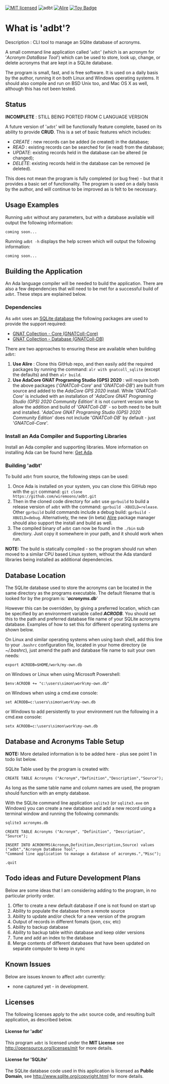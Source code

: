 [![MIT licensed](https://img.shields.io/badge/license-MIT-blue.svg)](https://raw.githubusercontent.com/hyperium/hyper/master/LICENSE) 
![adbt](https://github.com/wiremoons/adbt/workflows/adbt/badge.svg?branch=main) 
[![Alire](https://img.shields.io/endpoint?url=https://alire.ada.dev/badges/alr.json)](https://alire.ada.dev/crates/alr.html)
<a href="https://project-types.github.io/#toy">
  <img src="https://img.shields.io/badge/project%20type-toy-blue" alt="Toy Badge"/>
</a>

# What is 'adbt'?

Description : CLI tool to manage an SQlite database of acronyms.   

A small command line application called '`adbt`' (which is an acronym for
'*Acronym DataBase Tool*') which can be used to store, look up, change, or
delete acronyms that are kept in a SQLite database.

The program is small, fast, and is free software. It is used on a daily basis by
the author, running it on both Linux and Windows operating systems. It should
also compile and run on BSD Unix too, and Mac OS X as well, although this has
not been tested.


## Status

**INCOMPLETE** : STILL BEING PORTED FROM C LANGUAGE VERSION

A future version of '`adbt`' will be functionally feature complete, based on its
ability to provide **CRUD**. This is a set of basic features which includes:

 - *CREATE* : new records can be added (ie created) in the database;
 - *READ* : existing records can be searched for (ie read) from the database;
 - *UPDATE*: existing records held in the database can be altered (ie changed);
 - *DELETE*: existing records held in the database can be removed (ie deleted).

This does not mean the program is fully completed (or bug free) - but that it
provides a basic set of functionality. The program is used on a daily basis by
the author, and will continue to be improved as is felt to be necessary.


## Usage Examples

Running `adbt` without any parameters, but with a database available will
output the following information:

```
coming soon...
```

Running `adbt -h` displays the help screen which will output the following
information:

```
coming soon...
```

## Building the Application

An Ada language compiler will be needed to build the application. There are also a
few dependencies that will need to be met for a successful build of `adbt`.
These steps are explained below.

### Dependencies

As `adbt` uses an [SQLite database](https://sqlite.org/index.html) the following 
packages are used to provide the support required:

- [GNAT Collection - Core (GNATColl-Core)](https://github.com/AdaCore/gnatcoll-core)
- [GNAT Collection - Database (GNATColl-DB)](https://github.com/AdaCore/gnatcoll-db)

There are two approaches to ensuring these are available when building `adbt`:

1. **Use Alire** : Clone this GitHub repo, and then easily add the required packages by running the 
command: `alr with gnatcoll_sqlite` (except the defaults) and then `alr build`.
2. **Use AdaCore GNAT Programing Studio (GPS) 2020** : will require both the above packages 
('*GNATColl-Core*' and '*GNATColl-DB*') are built from source and added to the *AdaCore GPS 2020* 
install. While '*GNATColl-Core*' is included with an installation of '*AdaCore GNAT Programing Studio (GPS) 2020 Community Edition*' 
it is not current version wise to allow the addition and build of '*GNATColl-DB*' - so both need to be 
built and installed. '*AdaCore GNAT Programing Studio (GPS) 2020 Community Edition*' does not include 
'*GNATColl-DB*' by default - just '*GNATColl-Core*'.

### Install an Ada Compiler and Supporting Libraries

Install an Ada compiler and supporting libraries. More information on installing 
Ada can be found here: [Get Ada](http://www.getadanow.com/).

### Building 'adbt'

To build `adbt` from source, the following steps can be used:

1. Once Ada is installed on your system, you can clone this GitHub repo with 
the `git` command: `git clone https://github.com/wiremoons/adbt.git`
2. Then in the cloned code directory for `adbt` use `gprbuild` to build a 
release version of `adbt` with the command: `gprbuild -XBUILD=release`. 
Other `gprbuild` build commands include a debug build: `gprbuild -XBUILD=debug`. 
Alternatively, the new (in beta) [Alire](https://alire.ada.dev/) package manager 
should also support the install and build as well.
3. The compiled binary of `adbt` can now be found in the `./bin` sub 
directory. Just copy it somewhere in your path, and it should work when run.

**NOTE:** The build is statically compiled - so the program should run when moved 
to a similar CPU based Linux system, without the Ada standard libraries being 
installed as additional dependencies.

## Database Location

The SQLite database used to store the acronyms can be located in the same
directory as the programs executable. The default filename that is looked for
by the program is: '***acronyms.db***'

However this can be overridden, by giving a preferred location, which can be
specified by an environment variable called ***ACRODB***. You should set this
to the path and preferred database file name of your SQLite acronyms database.
Examples of how to set this for different operating systems are shown below.

On Linux and similar operating systems when using bash shell, add this line to
your `.bashrc` configuration file, located in your home directory (ie
*~/.bashrc*), just amend the path and database file name to suit your own needs:

```
export ACRODB=$HOME/work/my-own.db
```

on Windows or Linux when using Microsoft Powershell:

```
$env:ACRODB += "c:\users\simon\work\my-own.db"
```

on Windows when using a cmd.exe console:

```
set ACRODB=c:\users\simon\work\my-own.db
```

or Windows to add persistently to your environment run the following in a
cmd.exe console:

```
setx ACRODB=c:\users\simon\work\my-own.db
```

## Database and Acronyms Table Setup

**NOTE:** More detailed information is to be added here - plus see point 1 in
todo list below.

SQLite Table used by the program is created with:

```
CREATE TABLE Acronyms ("Acronym","Definition","Description","Source");
```
As long as the same table name and column names are used, the program should
function with an empty database.

With the SQLite command line application `sqlite3` (or `sqlite3.exe` on
Windows) you can create a new database and add a new record using a terminal
window and running the following commands:

```
sqlite3 acronyms.db

CREATE TABLE Acronyms ("Acronym", "Definition", "Description", "Source");

INSERT INTO ACRONYMS(Acronym,Definition,Description,Source) values 
("adbt","Acronym DataBase Tool",
"Command line application to manage a database of acronyms.","Misc");

.quit
```


## Todo ideas and Future Development Plans

Below are some ideas that I am considering adding to the program, in no
particular priority order.

1. Offer to create a new default database if one is not found on start up
2. Ability to populate the database from a remote source
3. Ability to update and/or check for a new version of the program
4. Output of records in different fomats (json, csv, etc)
5. Ability to backup database
6. Ability to backup table within database and keep older versions
7. Tune and add an index to the database
8. Merge contents of different databases that have been updated on separate computer to keep in sync


## Known Issues

Below are issues known to affect `adbt` currently:

- none captured yet - in development.


## Licenses

The following licenses apply to the `adbt` source code, and resulting built
application, as described below.

#### License for 'adbt'

This program `adbt` is licensed under the **MIT License** see
http://opensource.org/licenses/mit for more details.

#### License for 'SQLite'

The SQLite database code used in this application is licensed as **Public
Domain**, see http://www.sqlite.org/copyright.html for more details.

